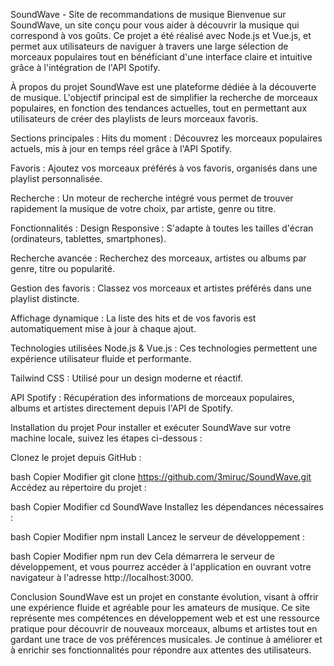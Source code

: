SoundWave - Site de recommandations de musique
Bienvenue sur SoundWave, un site conçu pour vous aider à découvrir la musique qui correspond à vos goûts. Ce projet a été réalisé avec Node.js et Vue.js, et permet aux utilisateurs de naviguer à travers une large sélection de morceaux populaires tout en bénéficiant d'une interface claire et intuitive grâce à l'intégration de l'API Spotify.

À propos du projet
SoundWave est une plateforme dédiée à la découverte de musique. L'objectif principal est de simplifier la recherche de morceaux populaires, en fonction des tendances actuelles, tout en permettant aux utilisateurs de créer des playlists de leurs morceaux favoris.

Sections principales :
Hits du moment : Découvrez les morceaux populaires actuels, mis à jour en temps réel grâce à l'API Spotify.

Favoris : Ajoutez vos morceaux préférés à vos favoris, organisés dans une playlist personnalisée.

Recherche : Un moteur de recherche intégré vous permet de trouver rapidement la musique de votre choix, par artiste, genre ou titre.

Fonctionnalités :
Design Responsive : S'adapte à toutes les tailles d'écran (ordinateurs, tablettes, smartphones).

Recherche avancée : Recherchez des morceaux, artistes ou albums par genre, titre ou popularité.

Gestion des favoris : Classez vos morceaux et artistes préférés dans une playlist distincte.

Affichage dynamique : La liste des hits et de vos favoris est automatiquement mise à jour à chaque ajout.

Technologies utilisées
Node.js & Vue.js : Ces technologies permettent une expérience utilisateur fluide et performante.

Tailwind CSS : Utilisé pour un design moderne et réactif.

API Spotify : Récupération des informations de morceaux populaires, albums et artistes directement depuis l'API de Spotify.

Installation du projet
Pour installer et exécuter SoundWave sur votre machine locale, suivez les étapes ci-dessous :

Clonez le projet depuis GitHub :

bash
Copier
Modifier
git clone https://github.com/3miruc/SoundWave.git
Accédez au répertoire du projet :

bash
Copier
Modifier
cd SoundWave
Installez les dépendances nécessaires :

bash
Copier
Modifier
npm install
Lancez le serveur de développement :

bash
Copier
Modifier
npm run dev
Cela démarrera le serveur de développement, et vous pourrez accéder à l'application en ouvrant votre navigateur à l'adresse http://localhost:3000.

Conclusion
SoundWave est un projet en constante évolution, visant à offrir une expérience fluide et agréable pour les amateurs de musique. Ce site représente mes compétences en développement web et est une ressource pratique pour découvrir de nouveaux morceaux, albums et artistes tout en gardant une trace de vos préférences musicales. Je continue à améliorer et à enrichir ses fonctionnalités pour répondre aux attentes des utilisateurs.
